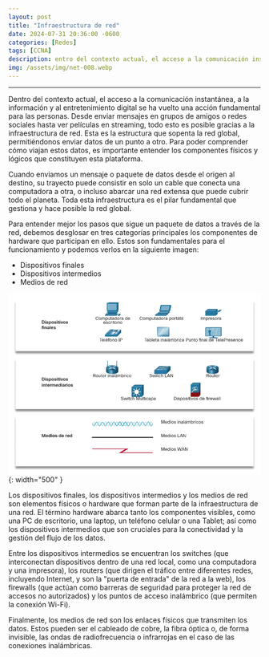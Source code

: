 ```yaml
---
layout: post
title: "Infraestructura de red"
date: 2024-07-31 20:36:00 -0600
categories: [Redes]
tags: [CCNA]
description: entro del contexto actual, el acceso a la comunicación instantánea, a la información y al entretenimiento digital se ha vuelto una acción fundamental para las personas.....
img: /assets/img/net-008.webp
---
```


--- 

Dentro del contexto actual, el acceso a la comunicación instantánea, a la información y al entretenimiento digital se ha vuelto una acción fundamental para las personas. Desde enviar mensajes en grupos de amigos o redes sociales hasta ver películas en streaming, todo esto es posible gracias a la infraestructura de red. Esta es la estructura que sopenta la red global, permitiéndonos enviar datos de un punto a otro. Para poder comprender cómo viajan estos datos, es importante entender los componentes físicos y lógicos que constituyen esta plataforma.

Cuando enviamos un mensaje o paquete de datos desde el origen al destino, su trayecto puede consistir en solo un cable que conecta una computadora a otra, o incluso abarcar una red extensa que puede cubrir todo el planeta. Toda esta infraestructura es el pilar fundamental que gestiona y hace posible la red global.

Para entender mejor los pasos que sigue un paquete de datos a través de la red, debemos desglosar en tres categorías principales los componentes de hardware que participan en ello. Estos son fundamentales para el funcionamiento y podemos verlos en la siguiente imagen:

- Dispositivos finales
- Dispositivos intermedios
- Medios de red

![alt text](/assets/img/net-008-1.webp){: width="500" }


Los dispositivos finales, los dispositivos intermedios y los medios de red son elementos físicos o hardware que forman parte de la infraestructura de una red. El término hardware abarca tanto los componentes visibles, como una PC de escritorio, una laptop, un teléfono celular o una Tablet; así como los dispositivos intermedios que son cruciales para la conectividad y la gestión del flujo de los datos.

Entre los dispositivos intermedios se encuentran los switches (que interconectan dispositivos dentro de una red local, como una computadora y una impresora), los routers (que dirigen el tráfico entre diferentes redes, incluyendo Internet, y son la "puerta de entrada" de la red a la web), los firewalls (que actúan como barreras de seguridad para proteger la red de accesos no autorizados) y los puntos de acceso inalámbrico (que permiten la conexión Wi-Fi).

Finalmente, los medios de red son los enlaces físicos que transmiten los datos. Estos pueden ser el cableado de cobre, la fibra óptica o, de forma invisible, las ondas de radiofrecuencia o infrarrojas en el caso de las conexiones inalámbricas.
